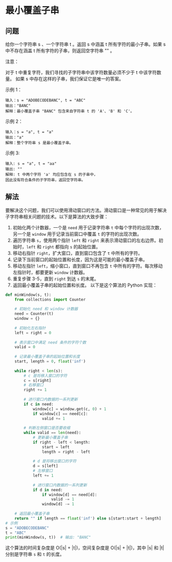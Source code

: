 # 最小覆盖子串
## 问题
给你一个字符串 s 、一个字符串 t 。返回 s 中涵盖 t 所有字符的最小子串。如果 s 中不存在涵盖 t 所有字符的子串，则返回空字符串 "" 。

 

注意：

对于 t 中重复字符，我们寻找的子字符串中该字符数量必须不少于 t 中该字符数量。
如果 s 中存在这样的子串，我们保证它是唯一的答案。
 

示例 1：
```
输入：s = "ADOBECODEBANC", t = "ABC"
输出："BANC"
解释：最小覆盖子串 "BANC" 包含来自字符串 t 的 'A'、'B' 和 'C'。
```
示例 2：
```
输入：s = "a", t = "a"
输出："a"
解释：整个字符串 s 是最小覆盖子串。
```
示例 3:
```
输入: s = "a", t = "aa"
输出: ""
解释: t 中两个字符 'a' 均应包含在 s 的子串中，
因此没有符合条件的子字符串，返回空字符串。
```
## 解法
要解决这个问题，我们可以使用滑动窗口的方法。滑动窗口是一种常见的用于解决子字符串相关问题的技术。以下是算法的大致步骤：
1. 初始化两个计数器，一个是 `need` 用于记录字符串 `t` 中每个字符的出现次数，另一个是 `window` 用于记录当前窗口中覆盖 `t` 的字符的出现次数。
2. 遍历字符串 `s`，使用两个指针 `left` 和 `right` 来表示滑动窗口的左右边界。初始时，`left` 和 `right` 都指向 `s` 的起始位置。
3. 移动右指针 `right`，扩大窗口，直到窗口包含了 `t` 中所有的字符。
4. 记录下当前窗口的起始位置和长度，因为这是可能的最小覆盖子串。
5. 移动左指针 `left`，缩小窗口，直到窗口不再包含 `t` 中所有的字符。每次移动左指针时，都要更新 `window` 计数器。
6. 重复步骤 3-5，直到 `right` 到达 `s` 的末尾。
7. 返回最小覆盖子串的起始位置和长度。
以下是这个算法的 Python 实现：
```python
def minWindow(s, t):
    from collections import Counter
    
    # 初始化 need 和 window 计数器
    need = Counter(t)
    window = {}
    
    # 初始化左右指针
    left = right = 0
    
    # 表示窗口中满足 need 条件的字符个数
    valid = 0
    
    # 记录最小覆盖子串的起始位置和长度
    start, length = 0, float('inf')
    
    while right < len(s):
        # c 是将移入窗口的字符
        c = s[right]
        # 右移窗口
        right += 1
        
        # 进行窗口内数据的一系列更新
        if c in need:
            window[c] = window.get(c, 0) + 1
            if window[c] == need[c]:
                valid += 1
        
        # 判断左侧窗口是否要收缩
        while valid == len(need):
            # 更新最小覆盖子串
            if right - left < length:
                start = left
                length = right - left
            
            # d 是将移出窗口的字符
            d = s[left]
            # 左移窗口
            left += 1
            
            # 进行窗口内数据的一系列更新
            if d in need:
                if window[d] == need[d]:
                    valid -= 1
                window[d] -= 1
    
    # 返回最小覆盖子串
    return "" if length == float('inf') else s[start:start + length]
# 示例
s = "ADOBECODEBANC"
t = "ABC"
print(minWindow(s, t))  # 输出: "BANC"
```
这个算法的时间复杂度是 O(|s| + |t|)，空间复杂度是 O(|s| + |t|)，其中 |s| 和 |t| 分别是字符串 `s` 和 `t` 的长度。

